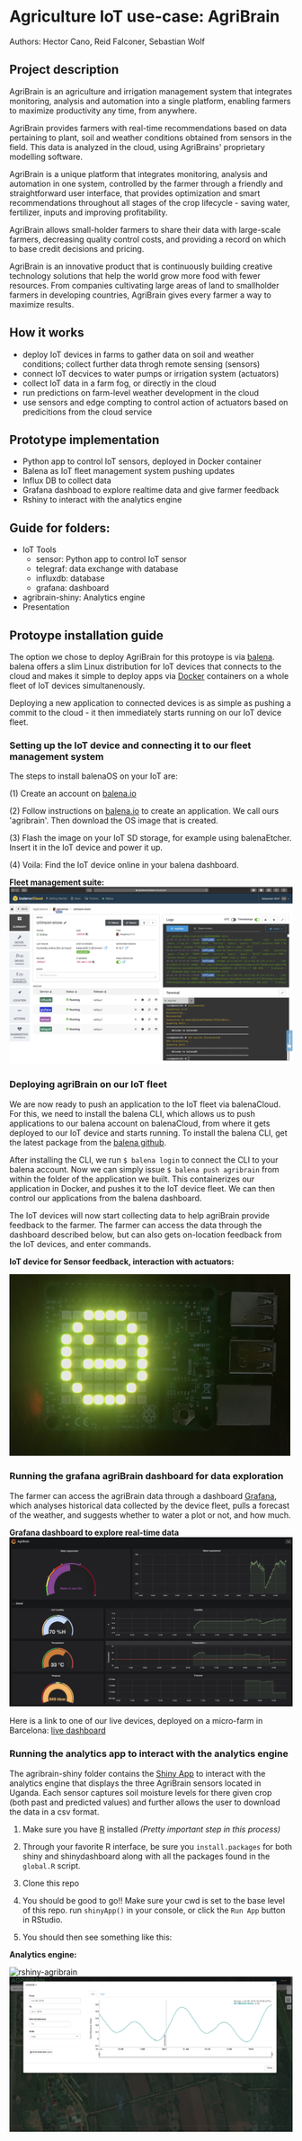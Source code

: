 # Agriculture IoT use-case: AgriBrain

Authors: Hector Cano, Reid Falconer, Sebastian Wolf

## Project description

AgriBrain is an agriculture and irrigation management system that integrates monitoring, analysis and automation into a single platform, enabling farmers to maximize productivity any time, from anywhere.

AgriBrain provides farmers with real-time recommendations based on data pertaining to plant, soil and weather conditions obtained from sensors in the field. This data is analyzed in the cloud, using AgriBrains' proprietary modelling software.

AgriBrain is a unique platform that integrates monitoring, analysis and automation in one system, controlled by the farmer through a friendly and straightforward user interface, that provides optimization and smart recommendations throughout all stages of the crop lifecycle - saving water, fertilizer, inputs and improving profitability.

AgriBrain allows small-holder farmers to share their data with large-scale farmers, decreasing quality control costs, and providing a record on which to base credit decisions and pricing. 

AgriBrain is an innovative product that is continuously building creative technology solutions that help the world grow more food with fewer resources. From companies cultivating large areas of land to smallholder farmers in developing countries, AgriBrain gives every farmer a way to maximize results.

## How it works
- deploy IoT devices in farms to gather data on soil and weather conditions; collect further data throgh remote sensing (sensors)
- connect IoT decvices to water pumps or irrigation system (actuators)
- collect IoT data in a farm fog, or directly in the cloud
- run predictions on farm-level weather development in the cloud
- use sensors and edge compting to control action of actuators based on predicitions from the cloud service

## Prototype implementation
- Python app to control IoT sensors, deployed in Docker container
- Balena as IoT fleet management system pushing updates
- Influx DB to collect data
- Grafana dashboad to explore realtime data and give farmer feedback
- Rshiny to interact with the analytics engine

## Guide for folders:
- IoT Tools
  - sensor: Python app to control IoT sensor
  - telegraf: data exchange with database
  - influxdb: database
  - grafana: dashboard
- agribrain-shiny: Analytics engine
- Presentation

## Protoype installation guide

The option we chose to deploy AgriBrain for this protoype is via [balena](https://www.balena.io). balena offers a slim Linux distribution for IoT devices that connects to the cloud and makes it simple to deploy apps via [Docker](https://www.docker.com) containers on a whole fleet of IoT devices simultanenously.

Deploying a new application to connected devices is as simple as pushing a commit to the cloud - it then immediately starts running on our IoT device fleet.

### Setting up the IoT device and connecting it to our fleet management system
The steps to install balenaOS on your IoT are:

(1) Create an account on [balena.io](https://www.balena.io)

(2) Follow instructions on [balena.io](https://www.balena.io) to create an application. We call ours 'agribrain'. Then download the OS image that is created.

(3) Flash the image on your IoT SD storage, for example using balenaEtcher. Insert it in the IoT device and power it up.

(4) Voila: Find the IoT device online in your balena dashboard.

**Fleet management suite:**
![IoT device management on balena](IoT_Tools/images/IoT-device-management.png)

### Deploying agriBrain on our IoT fleet
We are now ready to push an application to the IoT fleet via balenaCloud. For this, we need to install the balena CLI, which allows us to push applications to our balena account on balenaCloud, from where it gets deployed to our IoT device and starts running. To install the balena CLI, get the latest package from the [balena github](https://github.com/balena-io/balena-cli#standalone-install).

After installing the CLI, we run ```$ balena login``` to connect the CLI to your balena account. Now we can simply issue ```$ balena push agribrain``` from within the folder of the application we built. This containerizes our application in Docker, and pushes it to the IoT device fleet. We can then control our applications from the balena dashboard.

The IoT devices will now start collecting data to help agriBrain provide feedback to the farmer. The farmer can access the data through the dashboard described below, but can also gets on-location feedback from the IoT devices, and enter commands.

**IoT device for Sensor feedback, interaction with actuators:**

<img src="IoT_Tools/images/ioT.jpg" alt="drawing" width="500"/>

### Running the grafana agriBrain dashboard for data exploration
The farmer can access the agriBrain data through a dashboard [Grafana](https://github.com/grafana/grafana), which analyses historical data collected by the device fleet, pulls a forecast of the weather, and suggests whether to water a plot or not, and how much.

**Grafana dashboard to explore real-time data**
![AgriBrain Dashboard](IoT_Tools/images/AgriBrain-Dashboard.png?)

Here is a link to one of our live devices, deployed on a micro-farm in Barcelona:
[live dashboard](https://a6e4c28a1b168f5bd6be1f953e1905cd.balena-devices.com/d/pF3gRDiRk/agribrain?orgId=1&kiosk=tv)

### Running the analytics app to interact with the analytics engine
The agribrain-shiny folder contains the [Shiny App](https://rstudio.github.io/shinydashboard/) to interact with the analytics engine  that displays the three AgriBrain sensors located in Uganda. Each sensor captures soil moisture levels for there given crop (both past and predicted values) and further allows the user to download the data in a csv format. 

1. Make sure you have [R](https://cran.r-project.org/doc/manuals/r-release/R-admin.html) installed *(Pretty important step in this process)*

2. Through your favorite R interface, be sure you `install.packages` for both shiny and shinydashboard along with all the packages found in the `global.R` script.

3. Clone this repo

4. You should be good to go!! Make sure your cwd is set to the base level of this repo. run `shinyApp()` in your console, or click the `Run App` button in RStudio.

5. You should then see something like this:

**Analytics engine:**

![rshiny-agribrain](agribrain-shiny/screenshots/ss_devices.png)
![rshiny-agribrain_data](agribrain-shiny/screenshots/ss_data.png)
